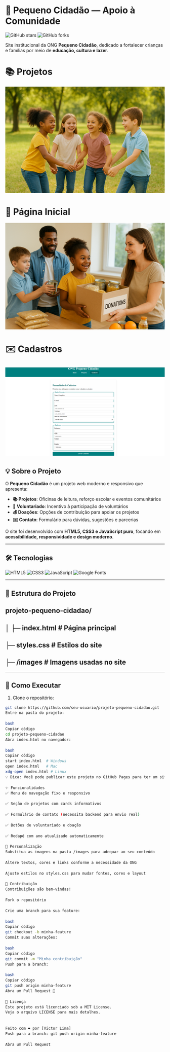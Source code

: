 # 🌟 Pequeno Cidadão — Apoio à Comunidade


![GitHub stars](https://img.shields.io/github/stars/seu-usuario/projeto-pequeno-cidadao?style=social)
![GitHub forks](https://img.shields.io/github/forks/seu-usuario/projeto-pequeno-cidadao?style=social)


Site institucional da ONG **Pequeno Cidadão**, dedicado a fortalecer crianças e famílias por meio de **educação, cultura e lazer**.  
# 📚             Projetos
  ![Banner Projetos](images/crianca.jpg)
# 🤝            Página Inicial
 ![Banner Página Inicial](images/doacoes.jpg)
 
# ✉️             Cadastros

![Banner Cadastros](cadastros.jpg)
---

## 💡 Sobre o Projeto

O **Pequeno Cidadão** é um projeto web moderno e responsivo que apresenta:

- **📚 Projetos**: Oficinas de leitura, reforço escolar e eventos comunitários  
- **🤝 Voluntariado**: Incentivo à participação de voluntários  
- **💰 Doações**: Opções de contribuição para apoiar os projetos  
- **✉️ Contato**: Formulário para dúvidas, sugestões e parcerias  

O site foi desenvolvido com **HTML5, CSS3 e JavaScript puro**, focando em **acessibilidade, responsividade e design moderno**.

---

## 🛠 Tecnologias

![HTML5](https://img.shields.io/badge/HTML5-E34F26?style=for-the-badge&logo=html5&logoColor=white)
![CSS3](https://img.shields.io/badge/CSS3-1572B6?style=for-the-badge&logo=css3&logoColor=white)
![JavaScript](https://img.shields.io/badge/JavaScript-F7DF1E?style=for-the-badge&logo=javascript&logoColor=black)
![Google Fonts](https://img.shields.io/badge/Google%20Fonts-4285F4?style=for-the-badge&logo=google&logoColor=white)

---

## 📂 Estrutura do Projeto

projeto-pequeno-cidadao/
---
│
├─ index.html # Página principal
---
├─ styles.css # Estilos do site
---
├─ /images # Imagens usadas no site
---


---

## 🚀 Como Executar

1. Clone o repositório:  
```bash
git clone https://github.com/seu-usuario/projeto-pequeno-cidadao.git
Entre na pasta do projeto:

bash
Copiar código
cd projeto-pequeno-cidadao
Abra index.html no navegador:

bash
Copiar código
start index.html  # Windows
open index.html   # Mac
xdg-open index.html # Linux
💡 Dica: Você pode publicar este projeto no GitHub Pages para ter um site online grátis!

✨ Funcionalidades
✅ Menu de navegação fixo e responsivo

✅ Seção de projetos com cards informativos

✅ Formulário de contato (necessita backend para envio real)

✅ Botões de voluntariado e doação

✅ Rodapé com ano atualizado automaticamente

🎨 Personalização
Substitua as imagens na pasta /images para adequar ao seu conteúdo

Altere textos, cores e links conforme a necessidade da ONG

Ajuste estilos no styles.css para mudar fontes, cores e layout

📢 Contribuição
Contribuições são bem-vindas!

Fork o repositório

Crie uma branch para sua feature:

bash
Copiar código
git checkout -b minha-feature
Commit suas alterações:

bash
Copiar código
git commit -m "Minha contribuição"
Push para a branch:

bash
Copiar código
git push origin minha-feature
Abra um Pull Request 🚀

📄 Licença
Este projeto está licenciado sob a MIT License.
Veja o arquivo LICENSE para mais detalhes.


Feito com ❤️ por [Victor Lima]
Push para a branch: git push origin minha-feature

Abra um Pull Request

